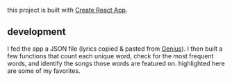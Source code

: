 this project is built with [Create React App](https://github.com/facebook/create-react-app).

## development
I fed the app a JSON file (lyrics copied & pasted from [Genius](https://genius.com/albums/Bad-bunny/Yhlqmdlg)). I then built a few functions that count each unique word, check for the most frequent words, and identify the songs those words are featured on. highlighted here are some of my favorites.

